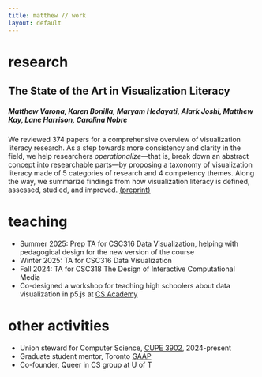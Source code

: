 ```yaml
---
title: matthew // work
layout: default
---
```

<style>
h5 {
    font-style: italic;
}    
</style>

# research
<!-- ## Visualization Competencies
##### Matthew Varona\*, Maryam Hedayati\*, Matthew Kay, Carolina Nobre
Visualization literacy research lacks a theoretical foundation for what its component abilities actually are. To address this, we propose a model of visualization competencies that maps out the skills and knowledge needed to engage with visualizations. Our model organizes competencies around stages in the visualization process and highlights the interplay between reading and writing abilities. We developed the model by consulting a variety of sources, including reserach papers, college syllabi, K-12 curricula, instructional books, and interviews with professionals—which also allows us to reflect on diverging perspectives on literacy in visualization research, education, and practice. (To be submitted!) -->

## The State of the Art in Visualization Literacy
##### Matthew Varona, Karen Bonilla, Maryam Hedayati, Alark Joshi, Matthew Kay, Lane Harrison, Carolina Nobre
We reviewed 374 papers for a comprehensive overview of visualization literacy research. As a step towards more consistency and clarity in the field, we help researchers *operationalize*—that is, break down an abstract concept into researchable parts—by proposing a taxonomy of visualization literacy made of 5 categories of research and 4 competency themes. Along the way, we summarize findings from how visualization literacy is defined, assessed, studied, and improved. [(preprint)](https://arxiv.org/abs/2509.01018)

# teaching
- Summer 2025: Prep TA for CSC316 Data Visualization, helping with pedagogical design for the new version of the course
- Winter 2025: TA for CSC316 Data Visualization
- Fall 2024: TA for CSC318 The Design of Interactive Computational Media
- Co-designed a workshop for teaching high schoolers about data visualization in p5.js at [CS Academy](https://web.cs.toronto.edu/news-events/news/cs-academy-inspires-the-next-generation-of-computer-scientists)

# other activities
- Union steward for Computer Science, [CUPE 3902](https://www.cupe3902.org/), 2024-present
- Graduate student mentor, Toronto [GAAP](https://sites.google.com/view/torontogaap)
- Co-founder, Queer in CS group at U of T